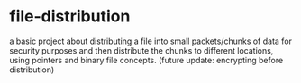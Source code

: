 # file-distribution
a basic project about distributing a file into small packets/chunks of data for security purposes and then distribute the chunks to different locations, using pointers and binary file concepts. (future update: encrypting before distribution)
